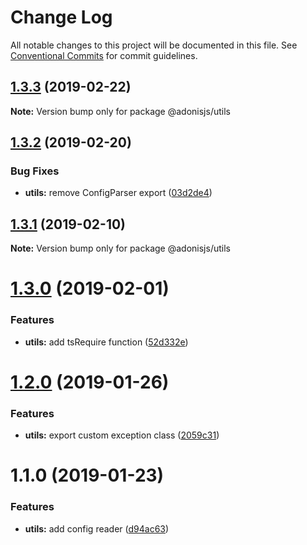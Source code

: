 # Change Log

All notable changes to this project will be documented in this file.
See [Conventional Commits](https://conventionalcommits.org) for commit guidelines.

## [1.3.3](https://github.com/adonisjs/adonis-framework/tree/master/packages/utils/compare/@adonisjs/utils@1.3.2...@adonisjs/utils@1.3.3) (2019-02-22)

**Note:** Version bump only for package @adonisjs/utils





## [1.3.2](https://github.com/adonisjs/adonis-framework/tree/master/packages/utils/compare/@adonisjs/utils@1.3.1...@adonisjs/utils@1.3.2) (2019-02-20)


### Bug Fixes

* **utils:** remove ConfigParser export ([03d2de4](https://github.com/adonisjs/adonis-framework/tree/master/packages/utils/commit/03d2de4))





## [1.3.1](https://github.com/adonisjs/adonis-framework/tree/master/packages/utils/compare/@adonisjs/utils@1.3.0...@adonisjs/utils@1.3.1) (2019-02-10)

**Note:** Version bump only for package @adonisjs/utils





# [1.3.0](https://github.com/adonisjs/adonis-framework/tree/master/packages/utils/compare/@adonisjs/utils@1.2.0...@adonisjs/utils@1.3.0) (2019-02-01)


### Features

* **utils:** add tsRequire function ([52d332e](https://github.com/adonisjs/adonis-framework/tree/master/packages/utils/commit/52d332e))





# [1.2.0](https://github.com/adonisjs/adonis-framework/tree/master/packages/utils/compare/@adonisjs/utils@1.1.0...@adonisjs/utils@1.2.0) (2019-01-26)


### Features

* **utils:** export custom exception class ([2059c31](https://github.com/adonisjs/adonis-framework/tree/master/packages/utils/commit/2059c31))





# 1.1.0 (2019-01-23)


### Features

* **utils:** add config reader ([d94ac63](https://github.com/adonisjs/adonis-framework/tree/master/packages/utils/commit/d94ac63))
